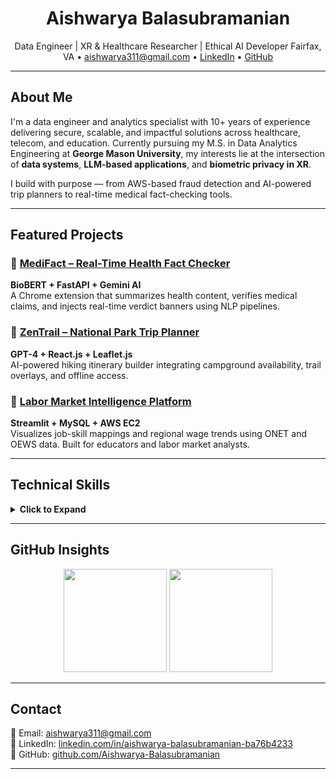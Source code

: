<h1 align="center">Aishwarya Balasubramanian</h1>
<p align="center">
Data Engineer | XR & Healthcare Researcher | Ethical AI Developer  
Fairfax, VA • <a href="mailto:aishwarya311@gmail.com">aishwarya311@gmail.com</a> • 
<a href="https://www.linkedin.com/in/aishwarya-balasubramanian-ba76b4233/">LinkedIn</a> • 
<a href="https://github.com/Aishwarya-Balasubramanian">GitHub</a>
</p>

---

## About Me

I'm a data engineer and analytics specialist with 10+ years of experience delivering secure, scalable, and impactful solutions across healthcare, telecom, and education. Currently pursuing my M.S. in Data Analytics Engineering at **George Mason University**, my interests lie at the intersection of **data systems**, **LLM-based applications**, and **biometric privacy in XR**.

I build with purpose — from AWS-based fraud detection and AI-powered trip planners to real-time medical fact-checking tools.

---

## Featured Projects

### 🔗 [MediFact – Real-Time Health Fact Checker](https://github.com/Banudeep/HooHacksHealth)
**BioBERT + FastAPI + Gemini AI**  
A Chrome extension that summarizes health content, verifies medical claims, and injects real-time verdict banners using NLP pipelines.

### 🔗 [ZenTrail – National Park Trip Planner](https://github.com/Banudeep/zentrail_bitcamp)
**GPT-4 + React.js + Leaflet.js**  
AI-powered hiking itinerary builder integrating campground availability, trail overlays, and offline access.

### 🔗 [Labor Market Intelligence Platform](https://github.com/knagdev1997/O-Net-Henry-DAEN-690)
**Streamlit + MySQL + AWS EC2**  
Visualizes job-skill mappings and regional wage trends using ONET and OEWS data. Built for educators and labor market analysts.

---

## Technical Skills

<details>
<summary><strong>Click to Expand</strong></summary>

### Programming Languages
![Python](https://img.shields.io/badge/Python-3776AB?logo=python&logoColor=white)
![SQL](https://img.shields.io/badge/SQL-4479A1?logo=sqlite&logoColor=white)
![Java](https://img.shields.io/badge/Java-007396?logo=java&logoColor=white)
![Shell](https://img.shields.io/badge/Shell-121011?logo=gnu-bash&logoColor=white)

### Data Engineering
![Apache Spark](https://img.shields.io/badge/Spark-E25A1C?logo=apachespark&logoColor=white)
![Databricks](https://img.shields.io/badge/Databricks-FF3621?logo=databricks&logoColor=white)
![AWS Glue](https://img.shields.io/badge/AWS%20Glue-232F3E?logo=amazonaws&logoColor=white)
![Kafka](https://img.shields.io/badge/Kafka-231F20?logo=apachekafka&logoColor=white)
![Airflow](https://img.shields.io/badge/Airflow-017CEE?logo=apacheairflow&logoColor=white)

### Databases
![PostgreSQL](https://img.shields.io/badge/PostgreSQL-336791?logo=postgresql&logoColor=white)
![MySQL](https://img.shields.io/badge/MySQL-4479A1?logo=mysql&logoColor=white)
![Oracle](https://img.shields.io/badge/Oracle-F80000?logo=oracle&logoColor=white)
![MongoDB](https://img.shields.io/badge/MongoDB-47A248?logo=mongodb&logoColor=white)
![DynamoDB](https://img.shields.io/badge/DynamoDB-4053D6?logo=amazon-dynamodb&logoColor=white)

### Cloud & DevOps
![AWS](https://img.shields.io/badge/AWS-232F3E?logo=amazonaws&logoColor=white)
![Docker](https://img.shields.io/badge/Docker-2496ED?logo=docker&logoColor=white)
![Kubernetes](https://img.shields.io/badge/Kubernetes-326CE5?logo=kubernetes&logoColor=white)
![Terraform](https://img.shields.io/badge/Terraform-7B42BC?logo=terraform&logoColor=white)
![Jenkins](https://img.shields.io/badge/Jenkins-D24939?logo=jenkins&logoColor=white)
![GitHub Actions](https://img.shields.io/badge/GitHub%20Actions-2088FF?logo=githubactions&logoColor=white)

### Analytics & Visualization
![Power BI](https://img.shields.io/badge/Power%20BI-F2C811?logo=powerbi&logoColor=black)
![Tableau](https://img.shields.io/badge/Tableau-E97627?logo=tableau&logoColor=white)
![Streamlit](https://img.shields.io/badge/Streamlit-FF4B4B?logo=streamlit&logoColor=white)

### Web & API Development
![Spring Boot](https://img.shields.io/badge/Spring%20Boot-6DB33F?logo=springboot&logoColor=white)
![Flask](https://img.shields.io/badge/Flask-000000?logo=flask&logoColor=white)
![FastAPI](https://img.shields.io/badge/FastAPI-009688?logo=fastapi&logoColor=white)
![Node.js](https://img.shields.io/badge/Node.js-339933?logo=node.js&logoColor=white)
![Postman](https://img.shields.io/badge/Postman-FF6C37?logo=postman&logoColor=white)

### Testing & Automation
![Selenium](https://img.shields.io/badge/Selenium-43B02A?logo=selenium&logoColor=white)
![JUnit](https://img.shields.io/badge/JUnit-25A162?logo=java&logoColor=white)
![PyTest](https://img.shields.io/badge/Pytest-0A9EDC?logo=python&logoColor=white)

### LLM / AI / NLP
![BioBERT](https://img.shields.io/badge/BioBERT-4B8BBE?logo=keras&logoColor=white)
![Gemini AI](https://img.shields.io/badge/Gemini%20AI-4285F4?logo=google&logoColor=white)
![Scikit-learn](https://img.shields.io/badge/Scikit--learn-F7931E?logo=scikitlearn&logoColor=white)

</details>

---

## GitHub Insights

<p align="center">
  <img src="https://github-readme-stats.vercel.app/api?username=Aishwarya-Balasubramanian&show_icons=true&hide_title=true&count_private=true" height="165" />
  <img src="https://github-readme-stats.vercel.app/api/top-langs/?username=Aishwarya-Balasubramanian&layout=compact&hide=html,css" height="165" />
</p>

---

## Contact

📧 Email: [aishwarya311@gmail.com](mailto:aishwarya311@gmail.com)  
🔗 LinkedIn: [linkedin.com/in/aishwarya-balasubramanian-ba76b4233](https://www.linkedin.com/in/aishwarya-balasubramanian-ba76b4233)  
📂 GitHub: [github.com/Aishwarya-Balasubramanian](https://github.com/Aishwarya-Balasubramanian)

---
